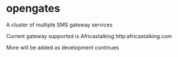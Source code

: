 # opengates
A cluster of multiple SMS gateway services 

Current gateway supported is Africastalking http:africastalking.com

More will be added as development continues
